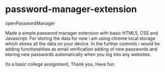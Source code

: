 # password-manager-extension
openPasswordManager

Made a simple password manager extension with basic HTML5, CSS and Javascript. 
For storing the data for now i am using chrome local storage which stores all the data on your device. 
In the further commits i would be adding functionalities as email verification adding of new passwords and storing new passwords automatically when you log into any websites. 

Its a basic college assignment, Thank you,
Have fun.
